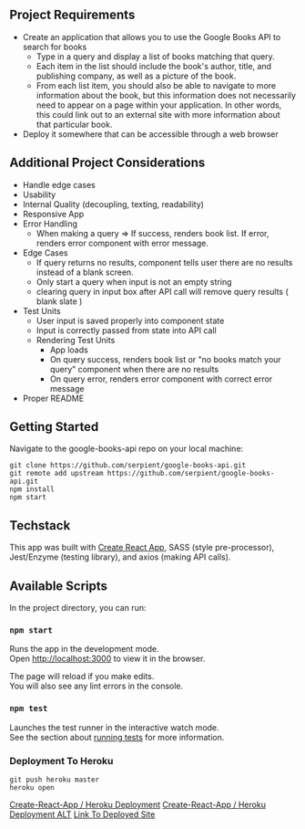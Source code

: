 ## Project Requirements
- Create an application that allows you to use the Google Books API to search for books
  - Type in a query and display a list of books matching that query.
  - Each item in the list should include the book's author, title, and publishing company, as well as a picture of the book.
  - From each list item, you should also be able to navigate to more information about the book, but this information does not necessarily need to appear on a page within your application. In other words, this could link out to an external site with more information about that particular book.
- Deploy it somewhere that can be accessible through a web browser

## Additional Project Considerations
- Handle edge cases
- Usability 
- Internal Quality (decoupling, texting, readability)
- Responsive App
- Error Handling
  - When making a query => If success, renders book list. If error, renders error component with error message.
- Edge Cases
  - If query returns no results, component tells user there are no results instead of a blank screen.
  - Only start a query when input is not an empty string
  - clearing query in input box after API call will remove query results ( blank slate )
- Test Units
  - User input is saved properly into component state
  - Input is correctly passed from state into API call
  - Rendering Test Units
    - App loads
    - On query success, renders book list or "no books match your query" component when there are no results
    - On query error, renders error component with correct error message
- Proper README

## Getting Started
Navigate to the google-books-api repo on your local machine:
```
git clone https://github.com/serpient/google-books-api.git
git remote add upstream https://github.com/serpient/google-books-api.git
npm install
npm start
```
## Techstack
This app was built with [Create React App](https://github.com/facebook/create-react-app), SASS (style pre-processor), Jest/Enzyme (testing library), and axios (making API calls).

## Available Scripts

In the project directory, you can run:

### `npm start`

Runs the app in the development mode.<br>
Open [http://localhost:3000](http://localhost:3000) to view it in the browser.

The page will reload if you make edits.<br>
You will also see any lint errors in the console.

### `npm test`

Launches the test runner in the interactive watch mode.<br>
See the section about [running tests](https://facebook.github.io/create-react-app/docs/running-tests) for more information.

### Deployment To Heroku
```
git push heroku master
heroku open
```
[Create-React-App / Heroku Deployment](https://blog.heroku.com/deploying-react-with-zero-configuration)
[Create-React-App / Heroku Deployment ALT](https://github.com/mars/create-react-app-buildpack)
[Link To Deployed Site](https://quiet-brushlands-15098.herokuapp.com/)